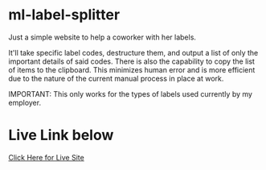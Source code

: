 # ml-label-splitter

Just a simple website to help a coworker with her labels.

It'll take specific label codes, destructure them, and output a list of only the important details of said codes. There is also the capability to copy the list of items to the clipboard. This minimizes human error and is more efficient due to the nature of the current manual process in place at work.

IMPORTANT: This only works for the types of labels used currently by my employer.

# Live Link below 
[Click Here for Live Site](https://ml-label-splitter.netlify.app/)
